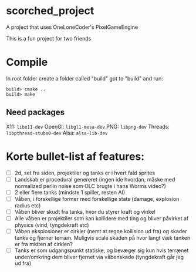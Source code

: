 # scorched_project
A project that uses OneLoneCoder's PixelGameEngine

This is a fun project for two friends

# Compile
In root folder create a folder called "build" got to "build" and run:
```
build> cmake ..
build> make
```

## Need packages
X11: ```libx11-dev```
OpenGl: ```libgl1-mesa-dev```
PNG: ```libpng-dev```
Threads: ```libpthread-stubs0-dev```
Alsa: ```alsa-lib-dev```

# Korte bullet-list af features:
- [ ] 2d, set fra siden, projektiler og tanks er i hvert fald sprites
-  [ ] Landskab er procedural genereret (ingen ide hvordan, måske med normalized perlin noise som OLC brugte i hans Worms video?)
-  [ ] 2 eller flere tanks (mindste 1 spiller, resten AI)
-  [ ] Våben, i forskellige former med forskellige stats (damage, explosion radius etc)
-  [ ] Våben bliver skudt fra tanks, hvor du styrer kraft og vinkel
-  [ ] Alle våben er projektiler som kan kollidere med ting og bliver påvirket af physics (vind, tyngdekraft etc)
-  [ ] Våben eksplosioner er cirkler (nemt at regne kollision ud fra) og skader tanks og fjerner terræn. Muligvis scale skaden på hvor langt væk tanken er fra midten af cirklen?
-  [ ] Tanks er som udgangspunkt statiske, og bevæger sig kun hvis terrænet under/omkring dem bliver fjernet via våbenskade (tyngdekraft går jeg ud fra)